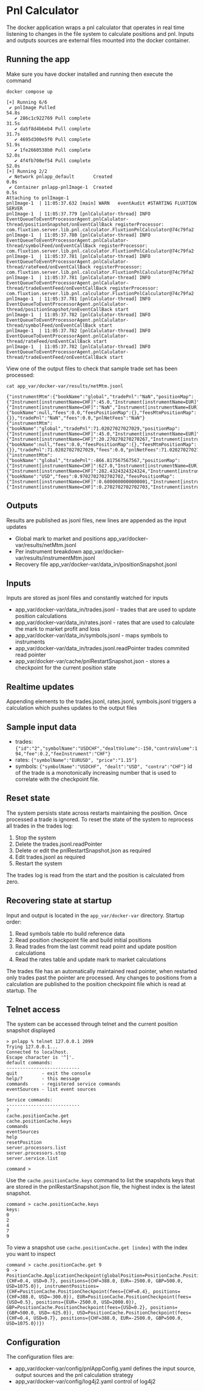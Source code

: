 # Pnl Calculator

The docker application wraps a pnl calculator that operates in real time listening to changes in the file system to
calculate positions and pnl. Inputs and outputs sources are external files mounted into the docker container.

## Running the app

Make sure you have docker installed and running then execute the command

```shell
docker compose up

[+] Running 6/6
 ✔ pnlImage Pulled                                                                                                                                                                                  54.8s 
   ✔ 286c1c922769 Pull complete                                                                                                                                                                     31.5s 
   ✔ da5f8d4b6eb4 Pull complete                                                                                                                                                                     31.7s 
   ✔ 4695d300e5f0 Pull complete                                                                                                                                                                     51.9s 
   ✔ 1fe2660538b0 Pull complete                                                                                                                                                                     52.0s 
   ✔ 4f4fb700ef54 Pull complete                                                                                                                                                                     52.0s 
[+] Running 2/2
 ✔ Network pnlapp_default       Created                                                                                                                                                              0.0s 
 ✔ Container pnlapp-pnlImage-1  Created                                                                                                                                                              0.5s 
Attaching to pnlImage-1
pnlImage-1  | 11:05:37.632 [main] WARN   eventAudit #STARTING FLUXTION SERVER
pnlImage-1  | 11:05:37.779 [pnlCalulator-thread] INFO   EventQueueToEventProcessorAgent.pnlCalulator-thread/positionSnapshot/onEventCallBack registerProcessor: com.fluxtion.server.lib.pnl.calculator.FluxtionPnlCalculator@74c79fa2
pnlImage-1  | 11:05:37.780 [pnlCalulator-thread] INFO   EventQueueToEventProcessorAgent.pnlCalulator-thread/symbolFeed/onEventCallBack registerProcessor: com.fluxtion.server.lib.pnl.calculator.FluxtionPnlCalculator@74c79fa2
pnlImage-1  | 11:05:37.781 [pnlCalulator-thread] INFO   EventQueueToEventProcessorAgent.pnlCalulator-thread/rateFeed/onEventCallBack registerProcessor: com.fluxtion.server.lib.pnl.calculator.FluxtionPnlCalculator@74c79fa2
pnlImage-1  | 11:05:37.781 [pnlCalulator-thread] INFO   EventQueueToEventProcessorAgent.pnlCalulator-thread/tradeEventFeed/onEventCallBack registerProcessor: com.fluxtion.server.lib.pnl.calculator.FluxtionPnlCalculator@74c79fa2
pnlImage-1  | 11:05:37.781 [pnlCalulator-thread] INFO   EventQueueToEventProcessorAgent.pnlCalulator-thread/positionSnapshot/onEventCallBack start
pnlImage-1  | 11:05:37.782 [pnlCalulator-thread] INFO   EventQueueToEventProcessorAgent.pnlCalulator-thread/symbolFeed/onEventCallBack start
pnlImage-1  | 11:05:37.782 [pnlCalulator-thread] INFO   EventQueueToEventProcessorAgent.pnlCalulator-thread/rateFeed/onEventCallBack start
pnlImage-1  | 11:05:37.782 [pnlCalulator-thread] INFO   EventQueueToEventProcessorAgent.pnlCalulator-thread/tradeEventFeed/onEventCallBack start

```

View one of the output files to check that sample trade set has been processed:

```shell
cat app_var/docker-var/results/netMtm.jsonl

{"instrumentMtm":{"bookName":"global","tradePnl":"NaN","positionMap":{"Instrument[instrumentName=CHF]":45.0,"Instrument[instrumentName=EUR]":-195.0,"Instrument[instrumentName=GBP]":250.0,"Instrument[instrumentName=USD]":-100.0},"mtmPositionsMap":{"Instrument[instrumentName=CHF]":"NaN","Instrument[instrumentName=EUR]":"NaN","Instrument[instrumentName=GBP]":"NaN","Instrument[instrumentName=USD]":-100.0}},"feesMtm":{"bookName":null,"fees":0.0,"feesPositionMap":{},"feesMtmPositionMap":{}},"tradePnl":"NaN","fees":0.0,"pnlNetFees":"NaN"}
{"instrumentMtm":{"bookName":"global","tradePnl":71.02027027027029,"positionMap":{"Instrument[instrumentName=CHF]":45.0,"Instrument[instrumentName=EUR]":-195.0,"Instrument[instrumentName=GBP]":250.0,"Instrument[instrumentName=USD]":-100.0},"mtmPositionsMap":{"Instrument[instrumentName=CHF]":20.270270270270267,"Instrument[instrumentName=EUR]":-224.24999999999997,"Instrument[instrumentName=GBP]":375.0,"Instrument[instrumentName=USD]":-100.0}},"feesMtm":{"bookName":null,"fees":0.0,"feesPositionMap":{},"feesMtmPositionMap":{}},"tradePnl":71.02027027027029,"fees":0.0,"pnlNetFees":71.02027027027029}
{"instrumentMtm":{"bookName":"global","tradePnl":-866.817567567567,"positionMap":{"Instrument[instrumentName=CHF]":627.0,"Instrument[instrumentName=EUR]":-2695.0,"Instrument[instrumentName=GBP]":750.0,"Instrument[instrumentName=USD]":825.0},"mtmPositionsMap":{"Instrument[instrumentName=CHF]":282.4324324324324,"Instrument[instrumentName=EUR]":-3099.2499999999995,"Instrument[instrumentName=GBP]":1125.0,"Instrument[instrumentName=USD]":825.0}},"feesMtm":{"bookName":"USD","fees":0.9702702702702702,"feesPositionMap":{"Instrument[instrumentName=CHF]":0.6000000000000001,"Instrument[instrumentName=USD]":0.7},"feesMtmPositionMap":{"Instrument[instrumentName=CHF]":0.2702702702702703,"Instrument[instrumentName=USD]":0.7}},"tradePnl":-866.817567567567,"fees":0.9702702702702702,"pnlNetFees":-867.7878378378373}
```

## Outputs

Results are published as jsonl files, new lines are appended as the input updates

- Global mark to market and positions app_var/docker-var/results/netMtm.jsonl
- Per instrument breakdown app_var/docker-var/results/instrumentMtm.jsonl
- Recovery file app_var/docker-var/data_in/positionSnapshot.jsonl

## Inputs

Inputs are stored as jsonl files and constantly watched for inputs

- app_var/docker-var/data_in/trades.jsonl - trades that are used to update position calculations
- app_var/docker-var/data_in/rates.jsonl - rates that are used to calculate the mark to market profit and loss
- app_var/docker-var/data_in/symbols.jsonl - maps symbols to instruments
- app_var/docker-var/data_in/trades.jsonl.readPointer trades commited read pointer
- app_var/docker-var/cache/pnlRestartSnapshot.json - stores a checkpoint for the current position state

## Realtime updates

Appending elements to the trades.jsonl, rates.jsonl, symbols.jsonl triggers a calculation which pushes updates to the
output files

## Sample input data

* trades: `{"id":"2","symbolName":"USDCHF","dealtVolume":-150,"contraVolume":194,"fee":0.2,"feeInstrument":"CHF"}`
* rates: `{"symbolName":"EURUSD", "price":"1.15"}`
* symbols: `{"symbolName":"USDCHF", "dealt":"USD", "contra":"CHF"}`
  id of the trade is a monotonically increasing number that is used to correlate with the checkpoint file.

## Reset state

The system persists state across restarts maintaining the position. Once processed a trade is ignored. To reset the 
state of the system to reprocess all trades in the trades log:

1. Stop the system
2. Delete the trades.jsonl.readPointer
3. Delete or edit the pnlRestartSnapshot.json as required
4. Edit trades.jsonl as required
5. Restart the system

The trades log is read from the start and the position is calculated from zero.

## Recovering state at startup

  Input and output is located in the `app_var/docker-var` directory. Startup order:

1. Read symbols table rto build reference data
2. Read position checkpoint file and build initial positions
3. Read trades from the last commit read point and update position calculations
4. Read the rates table and update mark to market calculations

  The trades file has an automatically maintained read pointer, when restarted only trades past the pointer are processed.
  Any changes to positions from a calculation are published to the position checkpoint file which is read at startup. The

## Telnet access

The system can be accessed through telnet and the current position snapshot displayed

```shell
> pnlapp % telnet 127.0.0.1 2099
Trying 127.0.0.1...
Connected to localhost.
Escape character is '^]'.
default commands:
---------------------------
quit         - exit the console
help/?       - this message
commands     - registered service commands
eventSources - list event sources

Service commands:
---------------------------
?
cache.positionCache.get
cache.positionCache.keys
commands
eventSources
help
resetPosition
server.processors.list
server.processors.stop
server.service.list

command > 

```

Use the `cache.positionCache.keys` command to list the snapshots keys that are stored in the pnlRestartSnapshot.json file,
the highest index is the latest snapshot. 

```shell
command > cache.positionCache.keys
keys:
0
2
4
7
9
```

To view a snapshot use `cache.positionCache.get [index]` with the index you want to inspect

```shell
command > cache.positionCache.get 9
9 -> PositionCache.ApplicationCheckpoint(globalPosition=PositionCache.PositionCheckpoint(fees={CHF=0.4, USD=0.7}, positions={CHF=388.0, EUR=-2500.0, GBP=500.0, USD=1075.0}), instrumentPositions={CHF=PositionCache.PositionCheckpoint(fees={CHF=0.4}, positions={CHF=388.0, USD=-300.0}), EUR=PositionCache.PositionCheckpoint(fees={USD=0.5}, positions={EUR=-2500.0, USD=2000.0}), GBP=PositionCache.PositionCheckpoint(fees={USD=0.2}, positions={GBP=500.0, USD=-625.0}), USD=PositionCache.PositionCheckpoint(fees={CHF=0.4, USD=0.7}, positions={CHF=388.0, EUR=-2500.0, GBP=500.0, USD=1075.0})})
```


## Configuration

The configuration files are:

- app_var/docker-var/config/pnlAppConfig.yaml defines the input source, output sources and the pnl calculation strategy
- app_var/docker-var/config/log4j2.yaml control of log4j2


